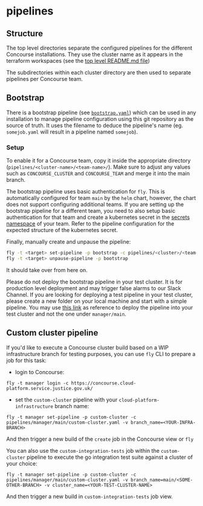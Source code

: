 # pipelines

## Structure

The top level directories separate the configured pipelines for the different Concourse installations. They use the cluster name as it appears in the terraform workspaces (see the [top level README.md file](README.md))

The subdirectories within each cluster directory are then used to separate pipelines per Concourse team.

## Bootstrap

There is a bootstrap pipeline (see [`bootstrap.yaml`](live-1/main/bootstrap.yaml)) which can be used in any installation to manage pipeline configuration using this git repository as the source of truth. It uses the filename to deduce the pipeline's name (eg. `somejob.yaml` will result in a pipeline named `somejob`).

### Setup

To enable it for a Concourse team, copy it inside the appropriate directory (`pipelines/<cluster-name>/<team-name>/`). Make sure to adjust any values such as `CONCOURSE_CLUSTER` and `CONCOURSE_TEAM` and merge it into the main branch.

The bootstrap pipeline uses basic authentication for `fly`. This is automatically configured for team `main` by the `helm` chart, however, the chart does not support configuring additional teams. If you are setting up the bootstrap pipeline for a different team, you need to also setup basic authentication for that team and create a kubernetes secret in the [secrets namespace](https://github.com/kubernetes/charts/tree/master/stable/concourse/#kubernetes-secrets) of your team. Refer to the pipeline configuration for the expected structure of the kubernetes secret.

Finally, manually create and unpause the pipeline:
```sh
fly -t <target> set-pipeline -p bootstrap -c pipelines/<cluster>/<team-name>/bootstrap.yaml
fly -t <target> unpause-pipeline -p bootstrap
```

It should take over from here on.

Please do not deploy the bootstrap pipeline in your test cluster. It is for production level deployment and may trigger false alarms to our Slack Channel.
If you are looking for deploying a test pipeline in your test cluster, please create a new folder on your local machine and start with a simple pipeline. You may use [this link](https://concourse-ci.org/tutorial-hello-world.html) as reference to deploy the pipeline into your test cluster and not the one under `manager/main`.

## Custom cluster pipeline

If you'd like to execute a Concourse cluster build based on a WIP infrastructure branch for testing purposes, you can use `fly` CLI to prepare a job for this task:

- login to Concourse:

`fly -t manager login -c https://concourse.cloud-platform.service.justice.gov.uk/`

- set the `custom-cluster` pipeline with your `cloud-platform-infrastructure` branch name:

`fly -t manager set-pipeline -p custom-cluster -c pipelines/manager/main/custom-cluster.yaml -v branch_name=<YOUR-INFRA-BRANCH>`

And then trigger a new build of the `create` job in the Concourse view or `fly`

You can also use the `custom-integration-tests` job within the `custom-cluster` pipeline to execute the go integration test suite against a cluster of your choice:

`fly -t manager set-pipeline -p custom-cluster -c pipelines/manager/main/custom-cluster.yaml -v branch_name=main/<SOME-OTHER-BRANCH> -v cluster_name=<YOUR-TEST-CLUSTER-NAME>`

And then trigger a new build in `custom-integration-tests` job view.

